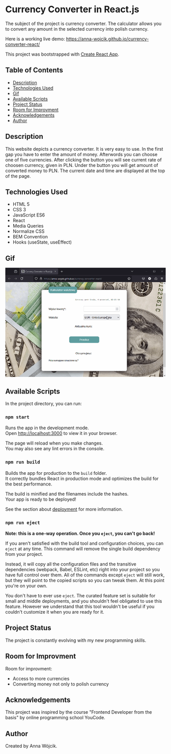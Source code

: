 # Currency Converter in React.js
The subject of the project is currency converter. The calculator allows you to convert any amount in the selected currency into polish currency. 

Here is a working live demo: https://anna-wojcik.github.io/currency-converter-react/ 

This project was bootstrapped with [Create React App](https://github.com/facebook/create-react-app).

## Table of Contents
* [Description](#description)
* [Technologies Used](#technologies-used)
* [Gif](#gif)
* [Available Scripts](#available-scripts)
* [Project Status](#project-status)
* [Room for Improvment](#room-for-improvment)
* [Acknowledgements](#acknowledgements)
* [Author](#author)

## Description
This website depicts a currency converter. It is very easy to use. In the first gap you have to enter the amount of money. Afterwords you can choose one of five currencies. After clicking the button you will see current rate of choosen currency, given in PLN. Under the button you will get amount of converted money to PLN. The current date and time are displayed at the top of the page.

## Technologies Used
- HTML 5
- CSS 3
- JavaScript ES6
- React
- Media Queries
- Normalize CSS
- BEM Convention
- Hooks (useState, useEffect)

## Gif
![alt text](currency-converter-react-date.gif)

## Available Scripts

In the project directory, you can run:

### `npm start`

Runs the app in the development mode.\
Open [http://localhost:3000](http://localhost:3000) to view it in your browser.

The page will reload when you make changes.\
You may also see any lint errors in the console.

### `npm run build`

Builds the app for production to the `build` folder.\
It correctly bundles React in production mode and optimizes the build for the best performance.

The build is minified and the filenames include the hashes.\
Your app is ready to be deployed!

See the section about [deployment](https://facebook.github.io/create-react-app/docs/deployment) for more information.

### `npm run eject`

**Note: this is a one-way operation. Once you `eject`, you can't go back!**

If you aren't satisfied with the build tool and configuration choices, you can `eject` at any time. This command will remove the single build dependency from your project.

Instead, it will copy all the configuration files and the transitive dependencies (webpack, Babel, ESLint, etc) right into your project so you have full control over them. All of the commands except `eject` will still work, but they will point to the copied scripts so you can tweak them. At this point you're on your own.

You don't have to ever use `eject`. The curated feature set is suitable for small and middle deployments, and you shouldn't feel obligated to use this feature. However we understand that this tool wouldn't be useful if you couldn't customize it when you are ready for it.

## Project Status
The project is constantly evolving with my new programming skills.

## Room for Improvment
Room for improvment:
* Access to more currencies
* Converting money not only to polish currency

## Acknowledgements
This project was inspired by the course "Frontend Developer from the basis" by online programming school YouCode. 

## Author
Created by Anna Wójcik.
